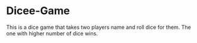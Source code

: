# Dicee-Game
This is a dice game that takes two players name and roll dice for them. The one with higher number of dice wins.
